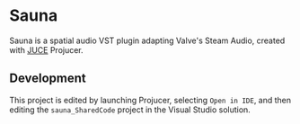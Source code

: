 # Sauna

Sauna is a spatial audio VST plugin adapting Valve's Steam Audio, created with [JUCE](https://github.com/juce-framework/JUCE) Projucer.

## Development

This project is edited by launching Projucer, selecting `Open in IDE`, and then editing the `sauna_SharedCode` project in the Visual Studio solution.
